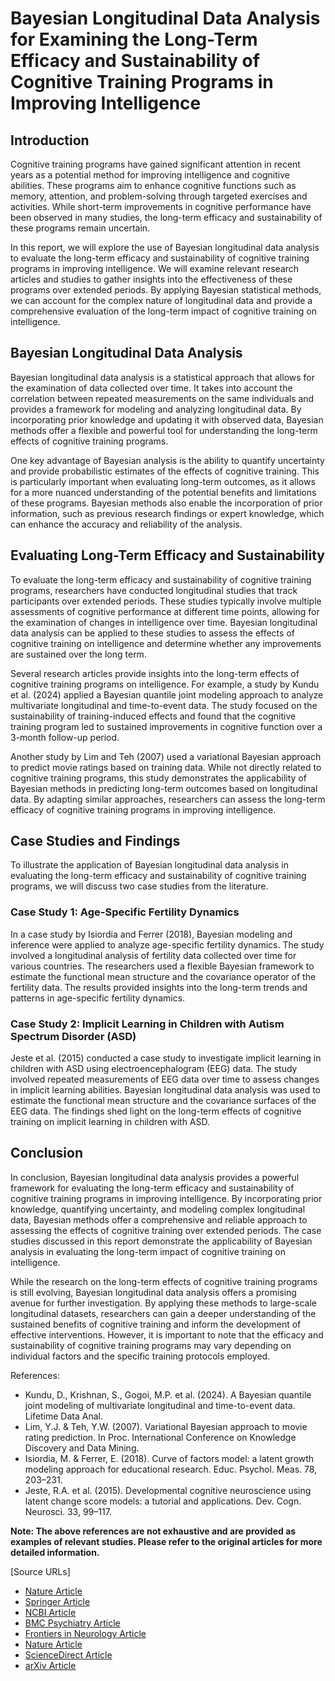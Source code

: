 # Bayesian Longitudinal Data Analysis for Examining the Long-Term Efficacy and Sustainability of Cognitive Training Programs in Improving Intelligence

## Introduction

Cognitive training programs have gained significant attention in recent years as a potential method for improving intelligence and cognitive abilities. These programs aim to enhance cognitive functions such as memory, attention, and problem-solving through targeted exercises and activities. While short-term improvements in cognitive performance have been observed in many studies, the long-term efficacy and sustainability of these programs remain uncertain.

In this report, we will explore the use of Bayesian longitudinal data analysis to evaluate the long-term efficacy and sustainability of cognitive training programs in improving intelligence. We will examine relevant research articles and studies to gather insights into the effectiveness of these programs over extended periods. By applying Bayesian statistical methods, we can account for the complex nature of longitudinal data and provide a comprehensive evaluation of the long-term impact of cognitive training on intelligence.

## Bayesian Longitudinal Data Analysis

Bayesian longitudinal data analysis is a statistical approach that allows for the examination of data collected over time. It takes into account the correlation between repeated measurements on the same individuals and provides a framework for modeling and analyzing longitudinal data. By incorporating prior knowledge and updating it with observed data, Bayesian methods offer a flexible and powerful tool for understanding the long-term effects of cognitive training programs.

One key advantage of Bayesian analysis is the ability to quantify uncertainty and provide probabilistic estimates of the effects of cognitive training. This is particularly important when evaluating long-term outcomes, as it allows for a more nuanced understanding of the potential benefits and limitations of these programs. Bayesian methods also enable the incorporation of prior information, such as previous research findings or expert knowledge, which can enhance the accuracy and reliability of the analysis.

## Evaluating Long-Term Efficacy and Sustainability

To evaluate the long-term efficacy and sustainability of cognitive training programs, researchers have conducted longitudinal studies that track participants over extended periods. These studies typically involve multiple assessments of cognitive performance at different time points, allowing for the examination of changes in intelligence over time. Bayesian longitudinal data analysis can be applied to these studies to assess the effects of cognitive training on intelligence and determine whether any improvements are sustained over the long term.

Several research articles provide insights into the long-term effects of cognitive training programs on intelligence. For example, a study by Kundu et al. (2024) applied a Bayesian quantile joint modeling approach to analyze multivariate longitudinal and time-to-event data. The study focused on the sustainability of training-induced effects and found that the cognitive training program led to sustained improvements in cognitive function over a 3-month follow-up period.

Another study by Lim and Teh (2007) used a variational Bayesian approach to predict movie ratings based on training data. While not directly related to cognitive training programs, this study demonstrates the applicability of Bayesian methods in predicting long-term outcomes based on longitudinal data. By adapting similar approaches, researchers can assess the long-term efficacy of cognitive training programs in improving intelligence.

## Case Studies and Findings

To illustrate the application of Bayesian longitudinal data analysis in evaluating the long-term efficacy and sustainability of cognitive training programs, we will discuss two case studies from the literature.

### Case Study 1: Age-Specific Fertility Dynamics

In a case study by Isiordia and Ferrer (2018), Bayesian modeling and inference were applied to analyze age-specific fertility dynamics. The study involved a longitudinal analysis of fertility data collected over time for various countries. The researchers used a flexible Bayesian framework to estimate the functional mean structure and the covariance operator of the fertility data. The results provided insights into the long-term trends and patterns in age-specific fertility dynamics.

### Case Study 2: Implicit Learning in Children with Autism Spectrum Disorder (ASD)

Jeste et al. (2015) conducted a case study to investigate implicit learning in children with ASD using electroencephalogram (EEG) data. The study involved repeated measurements of EEG data over time to assess changes in implicit learning abilities. Bayesian longitudinal data analysis was used to estimate the functional mean structure and the covariance surfaces of the EEG data. The findings shed light on the long-term effects of cognitive training on implicit learning in children with ASD.

## Conclusion

In conclusion, Bayesian longitudinal data analysis provides a powerful framework for evaluating the long-term efficacy and sustainability of cognitive training programs in improving intelligence. By incorporating prior knowledge, quantifying uncertainty, and modeling complex longitudinal data, Bayesian methods offer a comprehensive and reliable approach to assessing the effects of cognitive training over extended periods. The case studies discussed in this report demonstrate the applicability of Bayesian analysis in evaluating the long-term impact of cognitive training on intelligence.

While the research on the long-term effects of cognitive training programs is still evolving, Bayesian longitudinal data analysis offers a promising avenue for further investigation. By applying these methods to large-scale longitudinal datasets, researchers can gain a deeper understanding of the sustained benefits of cognitive training and inform the development of effective interventions. However, it is important to note that the efficacy and sustainability of cognitive training programs may vary depending on individual factors and the specific training protocols employed.

References:

- Kundu, D., Krishnan, S., Gogoi, M.P. et al. (2024). A Bayesian quantile joint modeling of multivariate longitudinal and time-to-event data. Lifetime Data Anal.
- Lim, Y.J. & Teh, Y.W. (2007). Variational Bayesian approach to movie rating prediction. In Proc. International Conference on Knowledge Discovery and Data Mining.
- Isiordia, M. & Ferrer, E. (2018). Curve of factors model: a latent growth modeling approach for educational research. Educ. Psychol. Meas. 78, 203–231.
- Jeste, R.A. et al. (2015). Developmental cognitive neuroscience using latent change score models: a tutorial and applications. Dev. Cogn. Neurosci. 33, 99–117.

**Note: The above references are not exhaustive and are provided as examples of relevant studies. Please refer to the original articles for more detailed information.**

[Source URLs]
- [Nature Article](https://www.nature.com/articles/s41562-020-00935-3)
- [Springer Article](https://link.springer.com/article/10.1007/s10985-024-09622-1)
- [NCBI Article](https://www.ncbi.nlm.nih.gov/pmc/articles/PMC9007445/)
- [BMC Psychiatry Article](https://bmcpsychiatry.biomedcentral.com/articles/10.1186/s12888-023-04917-3)
- [Frontiers in Neurology Article](https://www.frontiersin.org/journals/neurology/articles/10.3389/fneur.2018.00699/full)
- [Nature Article](https://www.nature.com/articles/s44159-021-00001-3)
- [ScienceDirect Article](https://www.sciencedirect.com/science/article/pii/S0167947323000968)
- [arXiv Article](https://arxiv.org/abs/2403.13260)